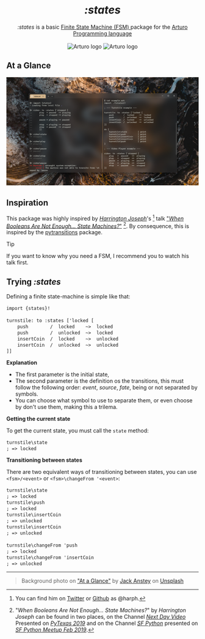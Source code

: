 <h1 align="center">
    <i>:states</i>
</h1>

<p align="center">
    <i>:states</i> is a basic
    <a href="https://en.wikipedia.org/wiki/Finite-state_machine">
        Finite State Machine (FSM)
    </a>
    package for the 
    <a href="https://github.com/arturo-lang/arturo/">
        Arturo Programming language
    </a>
    <br><br>
    <img 
        alt="Arturo logo" 
        width="20" 
        src="https://github.com/arturo-lang/arturo/raw/master/docs/images/logo.png#gh-light-mode-only"
    />
    <img 
        alt="Arturo logo" 
        width="20" 
        src="https://github.com/arturo-lang/arturo/raw/master/docs/images/logo-lightgray.png#gh-dark-mode-only" 
    />
</p>

## At a Glance

![Running states.art screenshot](./docs/running%20states-art%20screenshot.png)

## Inspiration

This package was highly inspired by [*Harrington Joseph*][harrington-twitter]'s [^harph] talk ["*When Booleans Are Not Enough... State Machines?*"][next-day-video] [^talk].
By consequence, this is inspired by the [pytransitions][pytransitions] package.

> [!TIP]
> If you want to know why you need a FSM, I recommend you to watch his talk first.

## Trying *:states*

Defining a finite state-machine is simple like that:

```art
import {states}!

turnstile: to :states ['locked [
    push        /  locked    ~>  locked
    push        /  unlocked  ~>  locked
    insertCoin  /  locked    ~>  unlocked
    insertCoin  /  unlocked  ~>  unlocked
]]
```

**Explanation**

* The first parameter is the initial state,
* The second parameter is the definition os the transitions,
  this must follow the following order: *event*, *source*, *fate*, being or not separated by symbols.
* You can choose what symbol to use to separate them, or even choose by don't use them, making this a trilema.

**Getting the current state**

To get the current state, you must call the `state` method:

```art
turnstile\state 
; => locked
```

**Transitioning between states**

There are two equivalent ways of transitioning between states, you can use `<fsm>/<event>` or `<fsm>\changeFrom '<event>`:

```art
turnstile\state                   
; => locked
turnstile\push                   
; => locked
turnstile\insertCoin             
; => unlocked
turnstile\insertCoin             
; => unlocked

turnstile\changeFrom 'push       
; => locked
turnstile\changeFrom 'insertCoin 
; => unlocked
```

---

> Background photo on ["At a Glance"](#at-a-glance) 
  by [Jack Anstey](https://unsplash.com/@jack_anstey?utm_content=creditCopyText&utm_medium=referral&utm_source=unsplash) on [Unsplash](https://unsplash.com/photos/aerial-photography-of-road-zS4lUqLEiNA?utm_content=creditCopyText&utm_medium=referral&utm_source=unsplash)

[^harph]: You can find him on [Twitter][harrington-twitter] or [Github][harrington-github] as @harph.

[^talk]: "*When Booleans Are Not Enough... State Machines?*" by *Harrington Joseph* can be found in two places, on the Channel [*Next Day Video*][next-day-channel] Presented on [*PyTexas 2019*][next-day-video] and on the Channel [*SF Python*][sf-python-channel] presented on [*SF Python Meetup Feb 2019*][sf-python-video].

[harrington-twitter]: https://x.com/harph
[harrington-github]: https://github.com/harph
[next-day-channel]: https://www.youtube.com/@NextDayVideo
[next-day-video]: https://youtu.be/I1Mzx_tSpew
[pytransitions]: https://github.com/pytransitions/transitions
[sf-python-channel]: https://www.youtube.com/@SFPython
[sf-python-video]: https://youtu.be/H25eAdwZYwg